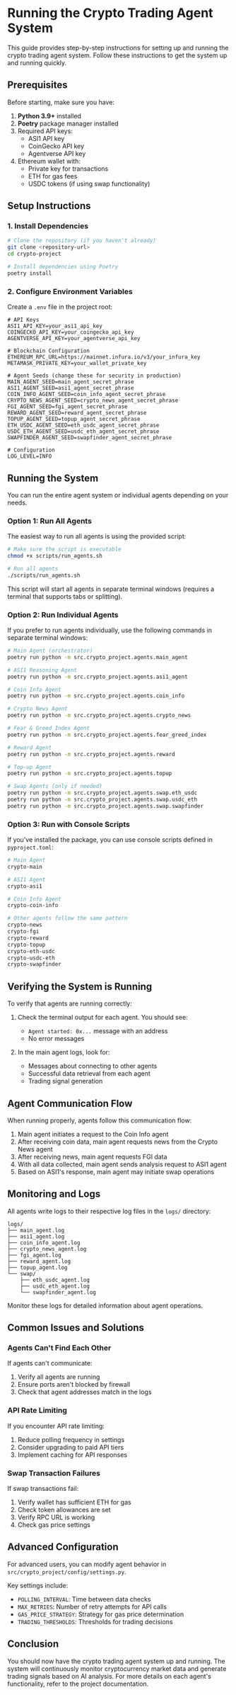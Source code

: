# Running the Crypto Trading Agent System

This guide provides step-by-step instructions for setting up and running the crypto trading agent system. Follow these instructions to get the system up and running quickly.

## Prerequisites

Before starting, make sure you have:

1. **Python 3.9+** installed
2. **Poetry** package manager installed
3. Required API keys:
   - ASI1 API key
   - CoinGecko API key
   - Agentverse API key
4. Ethereum wallet with:
   - Private key for transactions
   - ETH for gas fees
   - USDC tokens (if using swap functionality)

## Setup Instructions

### 1. Install Dependencies

```bash
# Clone the repository (if you haven't already)
git clone <repository-url>
cd crypto-project

# Install dependencies using Poetry
poetry install
```

### 2. Configure Environment Variables

Create a `.env` file in the project root:

```
# API Keys
ASI1_API_KEY=your_asi1_api_key
COINGECKO_API_KEY=your_coingecko_api_key
AGENTVERSE_API_KEY=your_agentverse_api_key

# Blockchain Configuration
ETHEREUM_RPC_URL=https://mainnet.infura.io/v3/your_infura_key
METAMASK_PRIVATE_KEY=your_wallet_private_key

# Agent Seeds (change these for security in production)
MAIN_AGENT_SEED=main_agent_secret_phrase
ASI1_AGENT_SEED=asi1_agent_secret_phrase
COIN_INFO_AGENT_SEED=coin_info_agent_secret_phrase
CRYPTO_NEWS_AGENT_SEED=crypto_news_agent_secret_phrase
FGI_AGENT_SEED=fgi_agent_secret_phrase
REWARD_AGENT_SEED=reward_agent_secret_phrase
TOPUP_AGENT_SEED=topup_agent_secret_phrase
ETH_USDC_AGENT_SEED=eth_usdc_agent_secret_phrase
USDC_ETH_AGENT_SEED=usdc_eth_agent_secret_phrase
SWAPFINDER_AGENT_SEED=swapfinder_agent_secret_phrase

# Configuration
LOG_LEVEL=INFO
```

## Running the System

You can run the entire agent system or individual agents depending on your needs.

### Option 1: Run All Agents

The easiest way to run all agents is using the provided script:

```bash
# Make sure the script is executable
chmod +x scripts/run_agents.sh

# Run all agents
./scripts/run_agents.sh
```

This script will start all agents in separate terminal windows (requires a terminal that supports tabs or splitting).

### Option 2: Run Individual Agents

If you prefer to run agents individually, use the following commands in separate terminal windows:

```bash
# Main Agent (orchestrator)
poetry run python -m src.crypto_project.agents.main_agent

# ASI1 Reasoning Agent
poetry run python -m src.crypto_project.agents.asi1_agent

# Coin Info Agent
poetry run python -m src.crypto_project.agents.coin_info

# Crypto News Agent
poetry run python -m src.crypto_project.agents.crypto_news

# Fear & Greed Index Agent
poetry run python -m src.crypto_project.agents.fear_greed_index

# Reward Agent
poetry run python -m src.crypto_project.agents.reward

# Top-up Agent
poetry run python -m src.crypto_project.agents.topup

# Swap Agents (only if needed)
poetry run python -m src.crypto_project.agents.swap.eth_usdc
poetry run python -m src.crypto_project.agents.swap.usdc_eth
poetry run python -m src.crypto_project.agents.swap.swapfinder
```

### Option 3: Run with Console Scripts

If you've installed the package, you can use console scripts defined in `pyproject.toml`:

```bash
# Main Agent
crypto-main

# ASI1 Agent
crypto-asi1

# Coin Info Agent
crypto-coin-info

# Other agents follow the same pattern
crypto-news
crypto-fgi
crypto-reward
crypto-topup
crypto-eth-usdc
crypto-usdc-eth
crypto-swapfinder
```

## Verifying the System is Running

To verify that agents are running correctly:

1. Check the terminal output for each agent. You should see:
   - `Agent started: 0x...` message with an address
   - No error messages

2. In the main agent logs, look for:
   - Messages about connecting to other agents
   - Successful data retrieval from each agent
   - Trading signal generation

## Agent Communication Flow

When running properly, agents follow this communication flow:

1. Main agent initiates a request to the Coin Info agent
2. After receiving coin data, main agent requests news from the Crypto News agent
3. After receiving news, main agent requests FGI data
4. With all data collected, main agent sends analysis request to ASI1 agent
5. Based on ASI1's response, main agent may initiate swap operations

## Monitoring and Logs

All agents write logs to their respective log files in the `logs/` directory:

```
logs/
├── main_agent.log
├── asi1_agent.log
├── coin_info_agent.log
├── crypto_news_agent.log
├── fgi_agent.log
├── reward_agent.log
├── topup_agent.log
└── swap/
    ├── eth_usdc_agent.log
    ├── usdc_eth_agent.log
    └── swapfinder_agent.log
```

Monitor these logs for detailed information about agent operations.

## Common Issues and Solutions

### Agents Can't Find Each Other

If agents can't communicate:

1. Verify all agents are running
2. Ensure ports aren't blocked by firewall
3. Check that agent addresses match in the logs

### API Rate Limiting

If you encounter API rate limiting:

1. Reduce polling frequency in settings
2. Consider upgrading to paid API tiers
3. Implement caching for API responses

### Swap Transaction Failures

If swap transactions fail:

1. Verify wallet has sufficient ETH for gas
2. Check token allowances are set
3. Verify RPC URL is working
4. Check gas price settings

## Advanced Configuration

For advanced users, you can modify agent behavior in `src/crypto_project/config/settings.py`.

Key settings include:

- `POLLING_INTERVAL`: Time between data checks
- `MAX_RETRIES`: Number of retry attempts for API calls
- `GAS_PRICE_STRATEGY`: Strategy for gas price determination
- `TRADING_THRESHOLDS`: Thresholds for trading decisions

## Conclusion

You should now have the crypto trading agent system up and running. The system will continuously monitor cryptocurrency market data and generate trading signals based on AI analysis. For more details on each agent's functionality, refer to the project documentation. 
